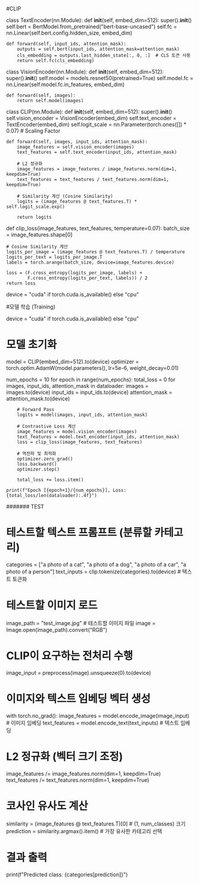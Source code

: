 
#CLIP


class TextEncoder(nn.Module):
    def __init__(self, embed_dim=512):
        super().__init__()
        self.bert = BertModel.from_pretrained("bert-base-uncased")
        self.fc = nn.Linear(self.bert.config.hidden_size, embed_dim)

    def forward(self, input_ids, attention_mask):
        outputs = self.bert(input_ids, attention_mask=attention_mask)
        cls_embedding = outputs.last_hidden_state[:, 0, :]  # CLS 토큰 사용
        return self.fc(cls_embedding)


class VisionEncoder(nn.Module):
    def __init__(self, embed_dim=512):
        super().__init__()
        self.model = models.resnet50(pretrained=True)
        self.model.fc = nn.Linear(self.model.fc.in_features, embed_dim)

    def forward(self, images):
        return self.model(images)


class CLIP(nn.Module):
    def __init__(self, embed_dim=512):
        super().__init__()
        self.vision_encoder = VisionEncoder(embed_dim)
        self.text_encoder = TextEncoder(embed_dim)
        self.logit_scale = nn.Parameter(torch.ones([]) * 0.07)  # Scaling Factor

    def forward(self, images, input_ids, attention_mask):
        image_features = self.vision_encoder(images)
        text_features = self.text_encoder(input_ids, attention_mask)

        # L2 정규화
        image_features = image_features / image_features.norm(dim=1, keepdim=True)
        text_features = text_features / text_features.norm(dim=1, keepdim=True)

        # Similarity 계산 (Cosine Similarity)
        logits = (image_features @ text_features.T) * self.logit_scale.exp()

        return logits

def clip_loss(image_features, text_features, temperature=0.07):
    batch_size = image_features.shape[0]

    # Cosine Similarity 계산
    logits_per_image = (image_features @ text_features.T) / temperature
    logits_per_text = logits_per_image.T
    labels = torch.arange(batch_size, device=image_features.device)

    loss = (F.cross_entropy(logits_per_image, labels) + 
            F.cross_entropy(logits_per_text, labels)) / 2
    return loss

device = "cuda" if torch.cuda.is_available() else "cpu"

#모델 학습 (Training)

device = "cuda" if torch.cuda.is_available() else "cpu"

# 모델 초기화
model = CLIP(embed_dim=512).to(device)
optimizer = torch.optim.AdamW(model.parameters(), lr=5e-6, weight_decay=0.01)

num_epochs = 10
for epoch in range(num_epochs):
    total_loss = 0
    for images, input_ids, attention_mask in dataloader:
        images = images.to(device)
        input_ids = input_ids.to(device)
        attention_mask = attention_mask.to(device)

        # Forward Pass
        logits = model(images, input_ids, attention_mask)

        # Contrastive Loss 계산
        image_features = model.vision_encoder(images)
        text_features = model.text_encoder(input_ids, attention_mask)
        loss = clip_loss(image_features, text_features)

        # 역전파 및 최적화
        optimizer.zero_grad()
        loss.backward()
        optimizer.step()

        total_loss += loss.item()

    print(f"Epoch [{epoch+1}/{num_epochs}], Loss: {total_loss/len(dataloader):.4f}")

####### TEST

# 테스트할 텍스트 프롬프트 (분류할 카테고리)
categories = ["a photo of a cat", "a photo of a dog", "a photo of a car", "a photo of a person"]
text_inputs = clip.tokenize(categories).to(device)  # 텍스트 토큰화

# 테스트할 이미지 로드
image_path = "test_image.jpg"  # 테스트할 이미지 파일
image = Image.open(image_path).convert("RGB")

# CLIP이 요구하는 전처리 수행
image_input = preprocess(image).unsqueeze(0).to(device)

# 이미지와 텍스트 임베딩 벡터 생성
with torch.no_grad():
    image_features = model.encode_image(image_input)  # 이미지 임베딩
    text_features = model.encode_text(text_inputs)  # 텍스트 임베딩

# L2 정규화 (벡터 크기 조정)
image_features /= image_features.norm(dim=1, keepdim=True)
text_features /= text_features.norm(dim=1, keepdim=True)

# 코사인 유사도 계산
similarity = (image_features @ text_features.T)[0]  # (1, num_classes) 크기
prediction = similarity.argmax().item()  # 가장 유사한 카테고리 선택

# 결과 출력
print(f"Predicted class: {categories[prediction]}")
